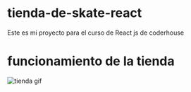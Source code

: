 # tienda-de-skate-react

Este es mi proyecto para el curso de React js de coderhouse

# funcionamiento de la tienda

![tienda gif](https://user-images.githubusercontent.com/93273537/159196287-f905a07c-7037-4c32-a3da-e15ed2db680f.gif)
